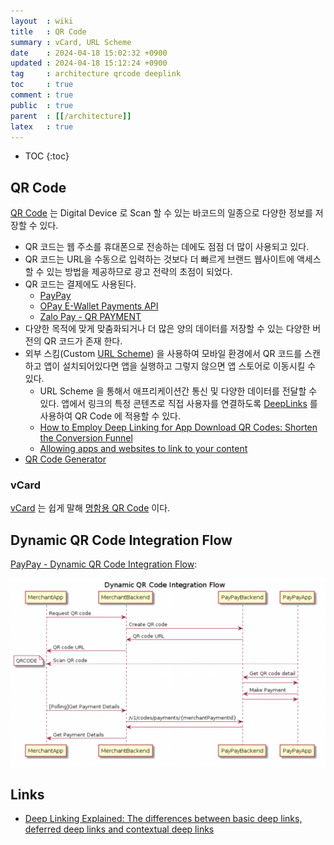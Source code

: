 ```yaml
---
layout  : wiki
title   : QR Code
summary : vCard, URL Scheme
date    : 2024-04-18 15:02:32 +0900
updated : 2024-04-18 15:12:24 +0900
tag     : architecture qrcode deeplink
toc     : true
comment : true
public  : true
parent  : [[/architecture]]
latex   : true
---
```

* TOC
{:toc}

## QR Code

[QR Code](https://en.wikipedia.org/wiki/QR_code) 는 Digital Device 로 Scan 할 수 있는 바코드의 일종으로 다양한 정보를 저장할 수 있다.

- QR 코드는 웹 주소를 휴대폰으로 전송하는 데에도 점점 더 많이 사용되고 있다. 
- QR 코드는 URL을 수동으로 입력하는 것보다 더 빠르게 브랜드 웹사이트에 액세스할 수 있는 방법을 제공하므로 광고 전략의 초점이 되었다.
- QR 코드는 결제에도 사용된다.
  - [PayPay](https://www.paypay.ne.jp/opa/doc/v1.0/dynamicqrcode#section/TLS-implementation)
  - [OPay E-Wallet Payments API](https://doc.opaycheckout.com/e-wallet-payment)
  - [Zalo Pay -  QR PAYMENT](https://docs.zalopay.vn/en/v1/docs/qrcode/api.html#description)
- 다양한 목적에 맞게 맞춤화되거나 더 많은 양의 데이터를 저장할 수 있는 다양한 버전의 QR 코드가 존재 한다.
- 외부 스킴(Custom [URL Scheme](https://gofo-coding.tistory.com/entry/URL-Scheme)) 을 사용하여 모바일 환경에서 QR 코드를 스캔하고 앱이 설치되어있다면 앱을 실행하고 그렇지 않으면 앱 스토어로 이동시킬 수 있다.
  - URL Scheme 을 통해서 애프리케이션간 통신 및 다양한 데이터를 전달할 수 있다.
  앱에서 링크의 특정 콘텐츠로 직접 사용자를 연결하도록 [DeepLinks](https://developer.android.com/training/app-links?hl=ko) 를 사용하여 QR Code 에 적용할 수 있다.
  - [How to Employ Deep Linking for App Download QR Codes: Shorten the Conversion Funnel](https://www.uniqode.com/blog/marketing-and-engagement/deep-linking-for-app-download-qr-codes/)
  - [Allowing apps and websites to link to your content](https://developer.apple.com/documentation/Xcode/allowing-apps-and-websites-to-link-to-your-content)
- [QR Code Generator](https://zxing.appspot.com/generator)

### vCard

[vCard](https://mqr.kr/generate/vcard/3.0/) 는 쉽게 말해 [명함용 QR Code](https://m.blog.naver.com/chancimple/222902825747) 이다.

## Dynamic QR Code Integration Flow 

[PayPay - Dynamic QR Code Integration Flow](https://www.paypay.ne.jp/opa/doc/v1.0/dynamicqrcode#section/TLS-implementation):

![](/resource/wiki/architecture-qr/architecture-qr.png)

## Links

- [Deep Linking Explained: The differences between basic deep links, deferred deep links and contextual deep links](https://www.businessinsider.com/what-is-deep-linking-deferred-deep-links-vs-contextual-deep-links-2016-7)